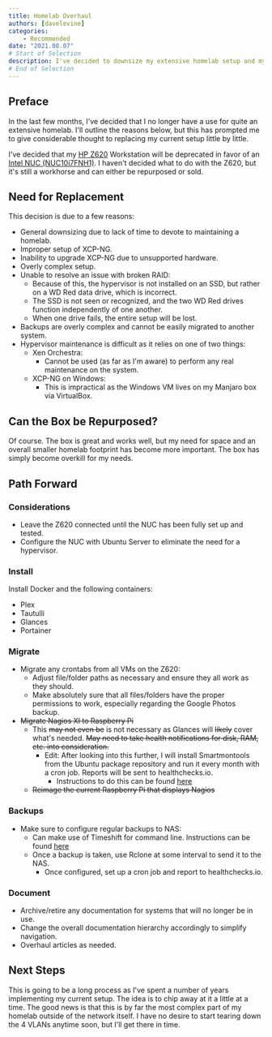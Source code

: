 ```yaml
---
title: Homelab Overhaul
authors: [davelevine]
categories:
    - Recommended
date: "2021.08.07"
# Start of Selection
description: I've decided to downsize my extensive homelab setup and my reasons are outlined below.
# End of Selection
---
```

<!--markdownlint-disable-->

## Preface

In the last few months, I've decided that I no longer have a use for quite an extensive homelab. I'll outline the reasons below, but this has prompted me to give considerable thought to replacing my current setup little by little.

I've decided that my [HP Z620] Workstation will be deprecated in favor of an [Intel NUC (NUC10i7FNH1)]. I haven't decided what to do with the Z620, but it's still a workhorse and can either be repurposed or sold.

[HP Z620]: https://support.hp.com/us-en/document/c03270936
[Intel NUC (NUC10i7FNH1)]: https://www.intel.com/content/www/us/en/products/sku/188811/intel-nuc-10-performance-kit-nuc10i7fnh/specifications.html

<!-- more -->

## Need for Replacement

This decision is due to a few reasons:

- General downsizing due to lack of time to devote to maintaining a homelab.
- Improper setup of XCP-NG.
- Inability to upgrade XCP-NG due to unsupported hardware.
- Overly complex setup.
- Unable to resolve an issue with broken RAID:
  - Because of this, the hypervisor is not installed on an SSD, but rather on a WD Red data drive, which is incorrect.
  - The SSD is not seen or recognized, and the two WD Red drives function independently of one another.
  - When one drive fails, the entire setup will be lost.
- Backups are overly complex and cannot be easily migrated to another system.
- Hypervisor maintenance is difficult as it relies on one of two things:
  - Xen Orchestra:
    - Cannot be used (as far as I'm aware) to perform any real maintenance on the system.
  - XCP-NG on Windows:
    - This is impractical as the Windows VM lives on my Manjaro box via VirtualBox.

## Can the Box be Repurposed?

Of course. The box is great and works well, but my need for space and an overall smaller homelab footprint has become more important. The box has simply become overkill for my needs.

## Path Forward

### Considerations

- Leave the Z620 connected until the NUC has been fully set up and tested.
- Configure the NUC with Ubuntu Server to eliminate the need for a hypervisor.

### Install

Install Docker and the following containers:

- Plex
- Tautulli
- Glances
- Portainer

### Migrate

- Migrate any crontabs from all VMs on the Z620:
  - Adjust file/folder paths as necessary and ensure they all work as they should.
  - Make absolutely sure that all files/folders have the proper permissions to work, especially regarding the Google Photos backup.
- <s>Migrate Nagios XI to Raspberry Pi</s>
  - This <s>may not even be</s> is not necessary as Glances will <s>likely</s> cover what's needed. <s>May need to take health notifications for disk, RAM, etc. into consideration.</s>
    - Edit: After looking into this further, I will install Smartmontools from the Ubuntu package repository and run it every month with a cron job. Reports will be sent to healthchecks.io.
      - Instructions to do this can be found [here](https://brismuth.com/scheduling-automated-storage-health-checks-d470b4283e3e)
  - <s>Reimage the current Raspberry Pi that displays Nagios</s>

### Backups

- Make sure to configure regular backups to NAS:
  - Can make use of Timeshift for command line. Instructions can be found [here](https://dev.to/rahedmir/how-to-use-timeshift-from-command-line-in-linux-1l9b)
  - Once a backup is taken, use Rclone at some interval to send it to the NAS.
    - Once configured, set up a cron job and report to healthchecks.io.

### Document

- Archive/retire any documentation for systems that will no longer be in use.
- Change the overall documentation hierarchy accordingly to simplify navigation.
- Overhaul articles as needed.

## Next Steps

This is going to be a long process as I've spent a number of years implementing my current setup. The idea is to chip away at it a little at a time. The good news is that this is by far the most complex part of my homelab outside of the network itself. I have no desire to start tearing down the 4 VLANs anytime soon, but I'll get there in time.
